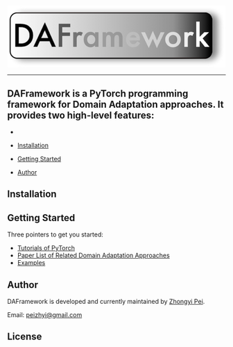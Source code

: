 ![DAFramework Logo](https://github.com/OswinGuai/DAFramework/blob/master/logo.jpg)

--------------------------------------------------------------------------------

DAFramework is a PyTorch programming framework for **Domain Adaptation** approaches.
It provides two high-level features:
- 
- 

- [Installation](#installation)
- [Getting Started](#getting-started)
- [Author](#Author)

## Installation


## Getting Started

Three pointers to get you started:
- [Tutorials of PyTorch](https://pytorch.org/tutorials/)
- [Paper List of Related Domain Adaptation Approaches]()
- [Examples](https://github.com/OswinGuai/DAFramework/tree/master/example)


## Author


DAFramework is developed and currently maintained by [Zhongyi Pei](https://github.com/OswinGuai/).

Email: peizhyi@gmail.com


## License

